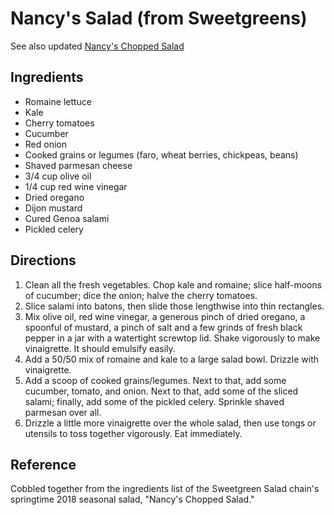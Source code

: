 # Nancy's Salad (from Sweetgreens)

See also updated [Nancy's Chopped Salad](./nancys-chopped-salad)

## Ingredients

* Romaine lettuce
* Kale
* Cherry tomatoes
* Cucumber
* Red onion
* Cooked grains or legumes (faro, wheat berries, chickpeas, beans)
* Shaved parmesan cheese
* 3/4 cup olive oil
* 1/4 cup red wine vinegar
* Dried oregano
* Dijon mustard
* Cured Genoa salami
* Pickled celery

## Directions

1. Clean all the fresh vegetables. Chop kale and romaine; slice half-moons of cucumber; dice the onion; halve the cherry tomatoes.
2. Slice salami into batons, then slide those lengthwise into thin rectangles.
3. Mix olive oil, red wine vinegar, a generous pinch of dried oregano, a spoonful of mustard, a pinch of salt and a few grinds of fresh black pepper in a jar with a watertight screwtop lid. Shake vigorously to make vinaigrette. It should emulsify easily.
4. Add a 50/50 mix of romaine and kale to a large salad bowl. Drizzle with vinaigrette.
5. Add a scoop of cooked grains/legumes. Next to that, add some cucumber, tomato, and onion. Next to that, add some of the sliced salami; finally, add some of the pickled celery. Sprinkle shaved parmesan over all.
6. Drizzle a little more vinaigrette over the whole salad, then use tongs or utensils to toss together vigorously. Eat immediately.

## Reference

Cobbled together from the ingredients list of the Sweetgreen Salad chain's springtime 2018 seasonal salad, "Nancy's Chopped Salad."
